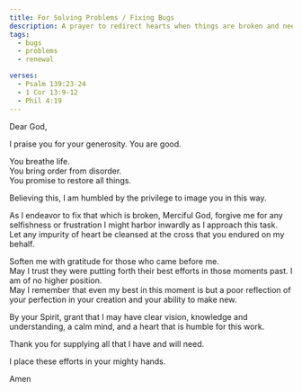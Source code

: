 ```yaml
---
title: For Solving Problems / Fixing Bugs
description: A prayer to redirect hearts when things are broken and need fixing.
tags:
  - bugs
  - problems
  - renewal

verses:
  - Psalm 139:23-24
  - 1 Cor 13:9-12
  - Phil 4:19
---
```


Dear God,

I praise you for your generosity. You are good.

You breathe life.<br/>
You bring order from disorder.<br/>
You promise to restore all things.

Believing this, I am humbled by the privilege to image you in this way.

As I endeavor to fix that which is broken, Merciful God, forgive me for any selfishness or frustration I might harbor inwardly as I approach this task.<br/>
Let any impurity of heart be cleansed at the cross that you endured on my behalf.

Soften me with gratitude for those who came before me.<br/>
May I trust they were putting forth their best efforts in those moments past.
I am of no higher position.<br/>
May I remember that even my best in this moment is but a poor reflection of your perfection in your creation and your ability to make new.

By your Spirit, grant that I may have clear vision, knowledge and understanding, a calm mind, and a heart that is humble for this work.

Thank you for supplying all that I have and will need.

I place these efforts in your mighty hands.

Amen
